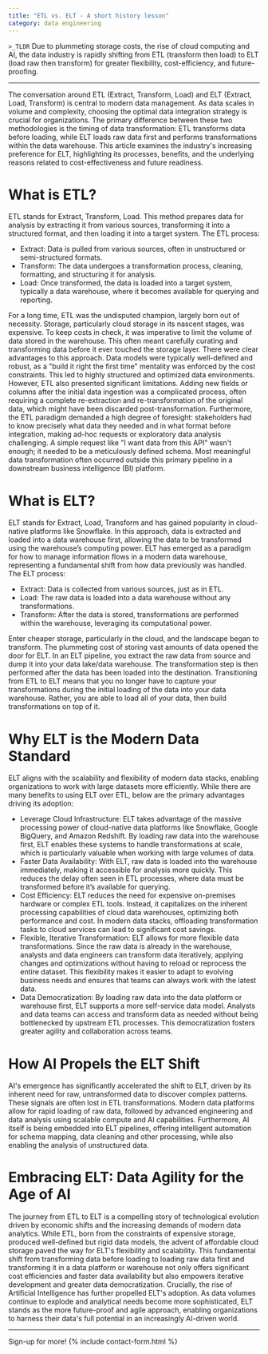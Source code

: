 ```yaml
---
title: "ETL vs. ELT - A short history lesson"
category: data engineering
---
```



`>_TLDR`
Due to plummeting storage costs, the rise of cloud computing and AI, the data industry is rapidly shifting from ETL (transform then load) to ELT (load raw then transform) for greater flexibility, cost-efficiency, and future-proofing.

---

The conversation around ETL (Extract, Transform, Load) and ELT (Extract, Load, Transform) is central to modern data management. As data scales in volume and complexity, choosing the optimal data integration strategy is crucial for organizations. The primary difference between these two methodologies is the timing of data transformation: ETL transforms data before loading, while ELT loads raw data first and performs transformations within the data warehouse. This article examines the industry's increasing preference for ELT, highlighting its processes, benefits, and the underlying reasons related to cost-effectiveness and future readiness.

# What is ETL?
ETL stands for Extract, Transform, Load. This method prepares data for analysis by extracting it from various sources, transforming it into a structured format, and then loading it into a target system.
The ETL process:
- Extract: Data is pulled from various sources, often in unstructured or semi-structured formats.
- Transform: The data undergoes a transformation process, cleaning, formatting, and structuring it for analysis.
- Load: Once transformed, the data is loaded into a target system, typically a data warehouse, where it becomes available for querying and reporting.

For a long time, ETL was the undisputed champion, largely born out of necessity. Storage, particularly cloud storage in its nascent stages, was expensive. To keep costs in check, it was imperative to limit the volume of data stored in the warehouse. This often meant carefully curating and transforming data before it ever touched the storage layer.
There were clear advantages to this approach. Data models were typically well-defined and robust, as a "build it right the first time" mentality was enforced by the cost constraints. This led to highly structured and optimized data environments. However, ETL also presented significant limitations. Adding new fields or columns after the initial data ingestion was a complicated process, often requiring a complete re-extraction and re-transformation of the original data, which might have been discarded post-transformation. Furthermore, the ETL paradigm demanded a high degree of foresight: stakeholders had to know precisely what data they needed and in what format before integration, making ad-hoc requests or exploratory data analysis challenging. A simple request like "I want data from this API" wasn't enough; it needed to be a meticulously defined schema. Most meaningful data transformation often occurred outside this primary pipeline in a downstream business intelligence (BI) platform.

# What is ELT?
ELT stands for Extract, Load, Transform and has gained popularity in cloud-native platforms like Snowflake. In this approach, data is extracted and loaded into a data warehouse first, allowing the data to be transformed using the warehouse’s computing power. ELT has emerged as a paradigm for how to manage information flows in a modern data warehouse, representing a fundamental shift from how data previously was handled.
The ELT process:
- Extract: Data is collected from various sources, just as in ETL.
- Load: The raw data is loaded into a data warehouse without any transformations.
- Transform: After the data is stored, transformations are performed within the warehouse, leveraging its computational power.

Enter cheaper storage, particularly in the cloud, and the landscape began to transform. The plummeting cost of storing vast amounts of data opened the door for ELT. In an ELT pipeline, you extract the raw data from source and dump it into your data lake/data warehouse. The transformation step is then performed after the data has been loaded into the destination.
Transitioning from ETL to ELT means that you no longer have to capture your transformations during the initial loading of the data into your data warehouse. Rather, you are able to load all of your data, then build transformations on top of it.

# Why ELT is the Modern Data Standard
ELT aligns with the scalability and flexibility of modern data stacks, enabling organizations to work with large datasets more efficiently. While there are many benefits to using ELT over ETL, below are the primary advantages driving its adoption:
- Leverage Cloud Infrastructure: ELT takes advantage of the massive processing power of cloud-native data platforms like Snowflake, Google BigQuery, and Amazon Redshift. By loading raw data into the warehouse first, ELT enables these systems to handle transformations at scale, which is particularly valuable when working with large volumes of data.
- Faster Data Availability: With ELT, raw data is loaded into the warehouse immediately, making it accessible for analysis more quickly. This reduces the delay often seen in ETL processes, where data must be transformed before it’s available for querying.
- Cost Efficiency: ELT reduces the need for expensive on-premises hardware or complex ETL tools. Instead, it capitalizes on the inherent processing capabilities of cloud data warehouses, optimizing both performance and cost. In modern data stacks, offloading transformation tasks to cloud services can lead to significant cost savings.
- Flexible, Iterative Transformation: ELT allows for more flexible data transformations. Since the raw data is already in the warehouse, analysts and data engineers can transform data iteratively, applying changes and optimizations without having to reload or reprocess the entire dataset. This flexibility makes it easier to adapt to evolving business needs and ensures that teams can always work with the latest data.
- Data Democratization: By loading raw data into the data platform or warehouse first, ELT supports a more self-service data model. Analysts and data teams can access and transform data as needed without being bottlenecked by upstream ETL processes. This democratization fosters greater agility and collaboration across teams.

# How AI Propels the ELT Shift
AI's emergence has significantly accelerated the shift to ELT, driven by its inherent need for raw, untransformed data to discover complex patterns. These signals are often lost in ETL transformations. Modern data platforms allow for rapid loading of raw data, followed by advanced engineering and data analysis using scalable compute and AI capabilities. Furthermore, AI itself is being embedded into ELT pipelines, offering intelligent automation for schema mapping, data cleaning and other processing, while also enabling the analysis of unstructured data.

# Embracing ELT: Data Agility for the Age of AI
The journey from ETL to ELT is a compelling story of technological evolution driven by economic shifts and the increasing demands of modern data analytics. While ETL, born from the constraints of expensive storage, produced well-defined but rigid data models, the advent of affordable cloud storage paved the way for ELT's flexibility and scalability. This fundamental shift from transforming data before loading to loading raw data first and transforming it in a data platform or warehouse not only offers significant cost efficiencies and faster data availability but also empowers iterative development and greater data democratization. Crucially, the rise of Artificial Intelligence has further propelled ELT's adoption. As data volumes continue to explode and analytical needs become more sophisticated, ELT stands as the more future-proof and agile approach, enabling organizations to harness their data's full potential in an increasingly AI-driven world.

---
Sign-up for more!
{% include contact-form.html %}
